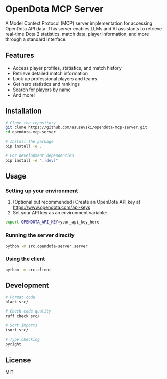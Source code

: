 # OpenDota MCP Server

A Model Context Protocol (MCP) server implementation for accessing OpenDota API data. This server enables LLMs and AI assistants to retrieve real-time Dota 2 statistics, match data, player information, and more through a standard interface.

## Features

- Access player profiles, statistics, and match history
- Retrieve detailed match information 
- Look up professional players and teams
- Get hero statistics and rankings
- Search for players by name
- And more!

## Installation

```bash
# Clone the repository
git clone https://github.com/asusevski/opendota-mcp-server.git
cd opendota-mcp-server

# Install the package
pip install -e .

# For development dependencies
pip install -e ".[dev]"
```

## Usage

### Setting up your environment

1. (Optional but recommended) Create an OpenDota API key at https://www.opendota.com/api-keys
2. Set your API key as an environment variable:

```bash
export OPENDOTA_API_KEY=your_api_key_here
```

### Running the server directly

```bash
python -m src.opendota-server.server
```

### Using the client

```bash
python -m src.client
```

## Development

```bash
# Format code
black src/

# Check code quality
ruff check src/

# Sort imports
isort src/

# Type checking
pyright
```

## License

MIT

